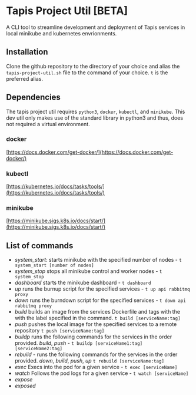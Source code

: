 # Tapis Project Util [BETA]
A CLI tool to streamline development and deployment of Tapis services in local minikube and kubernetes envrionments.

## Installation
Clone the github repository to the directory of your choice and alias the `tapis-project-util.sh` file to the command of your choice. `t` is the preferred alias.

## Dependencies
The tapis project util requires `python3`, `docker`, `kubectl`, and `minikube`.
This dev util only makes use of the standard library in python3 and thus, does not required a virtual environment.

### docker
[https://docs.docker.com/get-docker/](https://docs.docker.com/get-docker/)

### kubectl
[https://kubernetes.io/docs/tasks/tools/](https://kubernetes.io/docs/tasks/tools/)

### minikube
[https://minikube.sigs.k8s.io/docs/start/](https://minikube.sigs.k8s.io/docs/start/)

## List of commands
- *system_start*: starts minikube with the specified number of nodes - `t system_start [number of nodes]`
- *system_stop* stops all minikube control and worker nodes - `t system_stop`
- *dashboard* starts the minikube dashboard - `t dashboard`
- *up* runs the burnup script for the specified services - `t up api rabbitmq proxy`
- *down* runs the burndown script for the specified services - `t down api rabbitmq proxy`
- *build* builds an image from the services Dockerfile and tags with the with the label specified in the command. `t build [serviceName:tag]`
- *push* pushes the local image for the specified services to a remote repository `t push [serviceName:tag]`
- *buildp* runs the following commands for the services in the order provided. *build*, *push* - `t buildp [serviceName1:tag] [serviceName2:tag]`
- *rebuild* - runs the following commands for the services in the order provided. *down*, *build*, *push*, *up* `t rebuild [serviceName:tag]`
- *exec* Execs into the pod for a given service - `t exec [serviceName]`
- *watch* Follows the pod logs for a given service - `t watch [serviceName]`
- *expose*
- *exposed*

